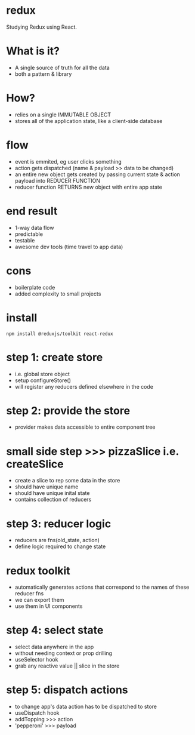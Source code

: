 # redux

Studying Redux using React.

# What is it?

- A single source of truth for all the data
- both a pattern & library

# How?

- relies on a single IMMUTABLE OBJECT
- stores all of the application state, like a client-side database

# flow

- event is emmited, eg user clicks something
- action gets dispatched (name & payload >> data to be changed)
- an entire new object gets created by passing current state & action payload into REDUCER FUNCTION
- reducer function RETURNS new object with entire app state

# end result

- 1-way data flow
- predictable
- testable
- awesome dev tools (time travel to app data)

# cons

- boilerplate code
- added complexity to small projects

# install

<code>npm install @reduxjs/toolkit react-redux</code>

# step 1: create store

- i.e. global store object
- setup configureStore()
- will register any reducers defined elsewhere in the code

# step 2: provide the store

- provider makes data accessible to entire component tree

# small side step >>> pizzaSlice i.e. createSlice

- create a slice to rep some data in the store
- should have unique name
- should have unique inital state
- contains collection of reducers

# step 3: reducer logic

- reducers are fns(old_state, action)
- define logic required to change state

# redux toolkit

- automatically generates actions that correspond to the names of these reducer fns
- we can export them
- use them in UI components

# step 4: select state

- select data anywhere in the app
- without needing context or prop drilling
- useSelector hook
- grab any reactive value || slice in the store

# step 5: dispatch actions

- to change app's data action has to be dispatched to store
- useDispatch hook
- addTopping >>> action
- 'pepperoni' >>> payload
